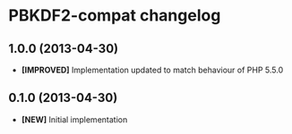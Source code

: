 # PBKDF2-compat changelog

## 1.0.0 (2013-04-30)

- **[IMPROVED]** Implementation updated to match behaviour of PHP 5.5.0

## 0.1.0 (2013-04-30)

- **[NEW]** Initial implementation

